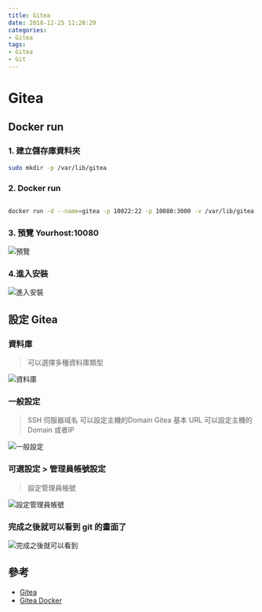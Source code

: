 ```yaml
---
title: Gitea
date: 2018-12-25 11:28:29
categories:
- Gitea
tags:
- Gitea
- Git
---
```

# Gitea

## Docker run

### 1. 建立儲存庫資料夾

```bash
sudo mkdir -p /var/lib/gitea
```

### 2. Docker run

```bash

docker run -d --name=gitea -p 10022:22 -p 10080:3000 -v /var/lib/gitea:/data gitea/gitea:latest
```

### 3. 預覽 Yourhost:10080

![預覽](https://i.imgur.com/OmcRKBY.png)

### 4.進入安裝

![進入安裝](https://i.imgur.com/DznoR4g.png)

## 設定 Gitea

### 資料庫

>可以選擇多種資料庫類型

![資料庫](https://i.imgur.com/tEwQvrd.png)

### 一般設定

> SSH 伺服器域名 可以設定主機的Domain
> Gitea 基本 URL 可以設定主機的Domain 或者IP
 
![一般設定](https://i.imgur.com/ZwBVomv.png)

### 可選設定 >  管理員帳號設定

> 設定管理員帳號

![設定管理員帳號](https://i.imgur.com/ZvkuMfN.png)

### 完成之後就可以看到 git 的畫面了

![完成之後就可以看到](https://i.imgur.com/2xu0ZI2.png)

## 參考

* [Gitea](https://docs.gitea.io/zh-tw/)
* [Gitea Docker](https://docs.gitea.io/zh-tw/install-with-docker/)